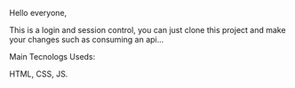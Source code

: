 Hello everyone,

This is a login and session control, 
you can just clone this project and make your changes such as consuming an api...

Main Tecnologs Useds:

HTML, CSS, JS.